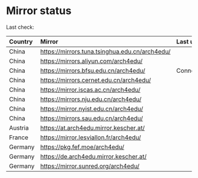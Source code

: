 <script src="./time.js"></script>
# Mirror status
Last check: <script type="text/javascript">localize(1743166018.4468846);</script>

|Country|Mirror|Last update|
|:------|:-----|:----------|
|China|https://mirrors.tuna.tsinghua.edu.cn/arch4edu/|<script type="text/javascript">localize(1743144252);</script>|
|China|https://mirrors.aliyun.com/arch4edu/|<script type="text/javascript">localize(1743144252);</script>|
|China|https://mirrors.bfsu.edu.cn/arch4edu/|ConnectionError|
|China|https://mirrors.cernet.edu.cn/arch4edu/|<script type="text/javascript">localize(1743144252);</script>|
|China|https://mirror.iscas.ac.cn/arch4edu/|<script type="text/javascript">localize(1743100961);</script>|
|China|https://mirrors.nju.edu.cn/arch4edu/|<script type="text/javascript">localize(1743057838);</script>|
|China|https://mirror.nyist.edu.cn/arch4edu/|<script type="text/javascript">localize(1743144252);</script>|
|China|https://mirrors.sau.edu.cn/arch4edu/|<script type="text/javascript">localize(1731653531);</script>|
|Austria|https://at.arch4edu.mirror.kescher.at/|<script type="text/javascript">localize(1743144252);</script>|
|France|https://mirror.lesviallon.fr/arch4edu/|<script type="text/javascript">localize(1743100961);</script>|
|Germany|https://pkg.fef.moe/arch4edu/|<script type="text/javascript">localize(1743144252);</script>|
|Germany|https://de.arch4edu.mirror.kescher.at/|<script type="text/javascript">localize(1743144252);</script>|
|Germany|https://mirror.sunred.org/arch4edu/|<script type="text/javascript">localize(1743144252);</script>|

<script src="./tablefilter/tablefilter.js"></script>
<script src="./table.js"></script>